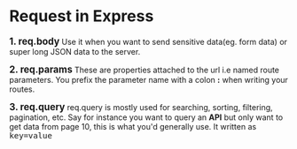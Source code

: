 # **Request in Express**

<big><b>1. req.body</b></big>
Use it when you want to send sensitive data(eg. form data) or super long JSON data to the server.

<big><b>2. req.params</b></big>
These are properties attached to the url i.e named route parameters. You prefix the parameter name with a colon **:** when writing your routes.

<big><b>3. req.query</b></big>
req.query is mostly used for searching, sorting, filtering, pagination, etc.
Say for instance you want to query an **API** but only want to get data from page 10, this is what you'd generally use.
It written as <big>`key=value`</big>
